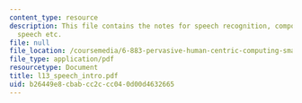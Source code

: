 ```yaml
---
content_type: resource
description: This file contains the notes for speech recognition, components of conversational
  speech etc.
file: null
file_location: /coursemedia/6-883-pervasive-human-centric-computing-sma-5508-spring-2006/b26449e8cbabcc2ccc040d00d4632665_l13_speech_intro.pdf
file_type: application/pdf
resourcetype: Document
title: l13_speech_intro.pdf
uid: b26449e8-cbab-cc2c-cc04-0d00d4632665
---
```

